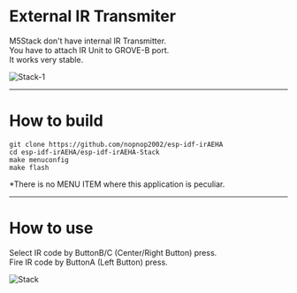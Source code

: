 # External IR Transmiter
M5Stack don't have internal IR Transmitter.   
You have to attach IR Unit to GROVE-B port.   
It works very stable.   

![Stack-1](https://user-images.githubusercontent.com/6020549/59958246-574faa00-94de-11e9-95f1-24871f8c8f20.JPG)

---

# How to build

```
git clone https://github.com/nopnop2002/esp-idf-irAEHA
cd esp-idf-irAEHA/esp-idf-irAEHA-Stack
make menuconfig
make flash
```

\*There is no MENU ITEM where this application is peculiar.   

--- 

# How to use

Select IR code by ButtonB/C (Center/Right Button) press.   
Fire IR code by ButtonA (Left Button) press.   

![Stack](https://user-images.githubusercontent.com/6020549/60762494-e17e3d80-a09c-11e9-8259-641bc2dcc47d.JPG)

